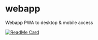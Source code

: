 # webapp
Webapp PWA to desktop &amp; mobile access

[![ReadMe Card](https://github-readme-stats.vercel.app/api/pin/?username=tuims&repo=webapp)](https://github.com/Tuims/webapp)
